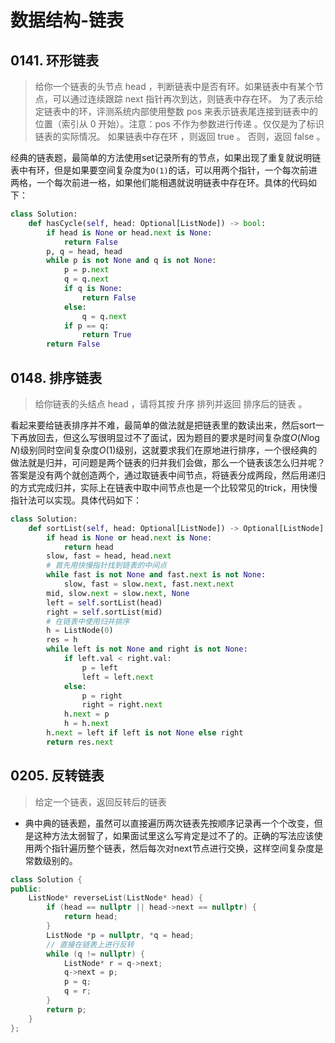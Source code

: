 # 数据结构-链表

## 0141. 环形链表
> 给你一个链表的头节点 head ，判断链表中是否有环。如果链表中有某个节点，可以通过连续跟踪 next 指针再次到达，则链表中存在环。 为了表示给定链表中的环，评测系统内部使用整数 pos 来表示链表尾连接到链表中的位置（索引从 0 开始）。注意：pos 不作为参数进行传递 。仅仅是为了标识链表的实际情况。
> 如果链表中存在环 ，则返回 true 。 否则，返回 false 。

经典的链表题，最简单的方法使用set记录所有的节点，如果出现了重复就说明链表中有环，但是如果要空间复杂度为`O(1)`的话，可以用两个指针，一个每次前进两格，一个每次前进一格，如果他们能相遇就说明链表中存在环。具体的代码如下：

```python
class Solution:
    def hasCycle(self, head: Optional[ListNode]) -> bool:
        if head is None or head.next is None:
            return False
        p, q = head, head
        while p is not None and q is not None:
            p = p.next
            q = q.next
            if q is None:
                return False
            else:
                q = q.next
            if p == q:
                return True
        return False
```


## 0148. 排序链表
> 给你链表的头结点 head ，请将其按 升序 排列并返回 排序后的链表 。

看起来要给链表排序并不难，最简单的做法就是把链表里的数读出来，然后sort一下再放回去，但这么写很明显过不了面试，因为题目的要求是时间复杂度$O(N\log N)$级别同时空间复杂度$O(1)$级别，这就要求我们在原地进行排序，一个很经典的做法就是归并，可问题是两个链表的归并我们会做，那么一个链表该怎么归并呢？
答案是没有两个就创造两个，通过取链表中间节点，将链表分成两段，然后用递归的方式完成归并，实际上在链表中取中间节点也是一个比较常见的trick，用快慢指针法可以实现。具体代码如下：

```python
class Solution:
    def sortList(self, head: Optional[ListNode]) -> Optional[ListNode]:
        if head is None or head.next is None:
            return head
        slow, fast = head, head.next
        # 首先用快慢指针找到链表的中间点
        while fast is not None and fast.next is not None:
            slow, fast = slow.next, fast.next.next
        mid, slow.next = slow.next, None
        left = self.sortList(head)
        right = self.sortList(mid)
        # 在链表中使用归并排序
        h = ListNode(0)
        res = h
        while left is not None and right is not None:
            if left.val < right.val:
                p = left
                left = left.next
            else:
                p = right
                right = right.next
            h.next = p
            h = h.next
        h.next = left if left is not None else right
        return res.next

```



## 0205. 反转链表
> 给定一个链表，返回反转后的链表

- 典中典的链表题，虽然可以直接遍历两次链表先按顺序记录再一个个改变，但是这种方法太弱智了，如果面试里这么写肯定是过不了的。正确的写法应该使用两个指针遍历整个链表，然后每次对next节点进行交换，这样空间复杂度是常数级别的。

```cpp
class Solution {
public:
    ListNode* reverseList(ListNode* head) {
        if (head == nullptr || head->next == nullptr) {
            return head;
        }
        ListNode *p = nullptr, *q = head;
        // 直接在链表上进行反转
        while (q != nullptr) {
            ListNode* r = q->next;
            q->next = p;
            p = q;
            q = r;
        }
        return p;
    }
};

```
